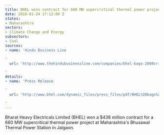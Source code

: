 ```yaml
---
title: BHEL wins contract for 660 MW supercritical thermal power project in Maharashtra
date: 2018-01-24 17:12:00 Z
states:
- Maharashtra
sectors:
- Climate Change and Energy
subsectors:
- Coal
sources:
- name: 'Hindu Business Line

'
  url: 'http://www.thehindubusinessline.com/companies/bhel-bags-2800cr-order-for-power-project-in-maharashtra/article10036576.ece

'
details:
- name: 'Press Release

'
  url: 'http://www.bhel.com/dynamic_files/press_files/pdf/BHEL%20bags%20Rs.2,800%20Crore%20EPC%20order%20for%20setting%20up%20660%20MW%20Supercritical%20%20Thermal%20Power%20Project%20in%20Maharashtra

'
---
```


Bharat Heavy Electricals Limited (BHEL) won a $438 million contract for a 660 MW supercritical thermal power project at Maharashtra's Bhusawal Thermal Power Station in Jalgaon.
